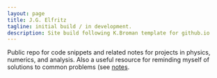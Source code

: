 ```yaml
---
layout: page
title: J.G. Elfritz
tagline: initial build / in development.
description: Site build following K.Broman template for github.io
---
```


Public repo for code snippets and related notes for projects in physics, numerics, and analysis. Also a useful resource for reminding myself of solutions to common problems (see [notes](https://mag06.github.io).  
